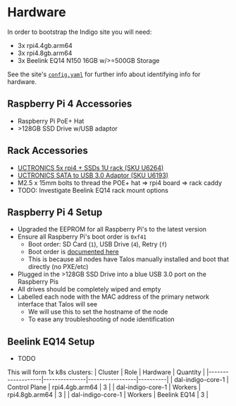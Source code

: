 # Hardware

In order to bootstrap the Indigo site you will need:
* 3x rpi4.4gb.arm64
* 3x rpi4.8gb.arm64
* 3x Beelink EQ14 N150 16GB w/>=500GB Storage

See the site's [`config.yaml`](../config.yaml) for further info about identifying info for hardware.

## Raspberry Pi 4 Accessories
* Raspberry Pi PoE+ Hat
* \>128GB SSD Drive w/USB adaptor

## Rack Accessories
* [UCTRONICS 5x rpi4 + SSDs 1U rack (SKU U6264)](https://www.uctronics.com/cluster-and-rack-mount/uctronics-19-1u-raspberry-pi-rackmount-ssd-bracket-for-any-2-5-ssds.html)
* [UCTRONICS SATA to USB 3.0 Adaptor (SKU U6193)](https://www.uctronics.com/uctronics-sata-usb-adapter-cable-sata-hard-drive-disk-converter.html)
* M2.5 x 15mm bolts to thread the POE+ hat => rpi4 board => rack caddy
* TODO: Investigate Beelink EQ14 rack mount options

## Raspberry Pi 4 Setup
* Upgraded the EEPROM for all Raspberry Pi's to the latest version
* Ensure all Raspberry Pi's boot order is `0xf41`
  * Boot order: SD Card (`1`), USB Drive (`4`), Retry (`f`)
  * Boot order is [documented here](https://www.raspberrypi.com/documentation/computers/raspberry-pi.html#BOOT_ORDER)
  * This is because all nodes have Talos manually installed and boot that directly (no PXE/etc)
* Plugged in the \>128GB SSD Drive into a blue USB 3.0 port on the Raspberry Pis
* All drives should be completely wiped and empty
* Labelled each node with the MAC address of the primary network interface that Talos will see
  * We will use this to set the hostname of the node
  * To ease any troubleshooting of node identification

## Beelink EQ14 Setup
* TODO

This will form 1x k8s clusters:
| Cluster           | Role          | Hardware        | Quantity |
|-------------------|---------------|-----------------|----------|
| dal-indigo-core-1 | Control Plane | rpi4.4gb.arm64  |        3 |
| dal-indigo-core-1 | Workers       | rpi4.8gb.arm64  |        3 |
| dal-indigo-core-1 | Workers       | Beelink EQ14    |        3 |
